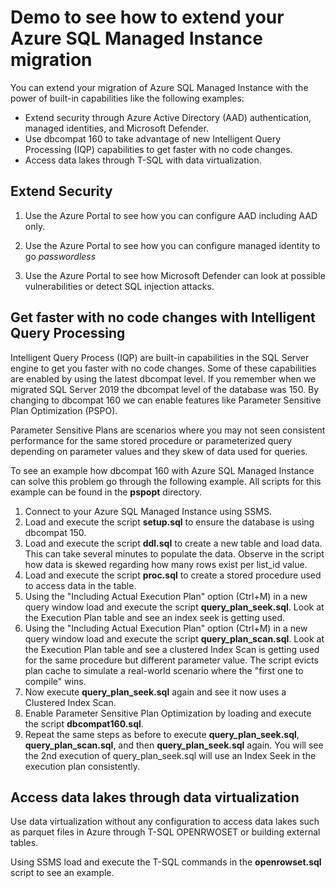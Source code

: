# Demo to see how to extend your Azure SQL Managed Instance migration

You can extend your migration of Azure SQL Managed Instance with the power of built-in capabilities like the following examples:

- Extend security through Azure Active Directory (AAD) authentication, managed identities, and Microsoft Defender.
- Use dbcompat 160 to take advantage of new Intelligent Query Processing (IQP) capabilities to get faster with no code changes.
- Access data lakes through T-SQL with data virtualization.

## Extend Security

1. Use the Azure Portal to see how you can configure AAD including AAD only.

2. Use the Azure Portal to see how you can configure managed identity to go *passwordless*

3. Use the Azure Portal to see how Microsoft Defender can look at possible vulnerabilities or detect SQL injection attacks.

## Get faster with no code changes with Intelligent Query Processing

Intelligent Query Process (IQP) are built-in capabilities in the SQL Server engine to get you faster with no code changes. Some of these capabilities are enabled by using the latest dbcompat level. If you remember when we migrated SQL Server 2019 the dbcompat level of the database was 150. By changing to dbcompat 160 we can enable features like Parameter Sensitive Plan Optimization (PSPO).

Parameter Sensitive Plans are scenarios where you may not seen consistent performance for the same stored procedure or parameterized query depending on parameter values and they skew of data used for queries.

To see an example how dbcompat 160 with Azure SQL Managed Instance can solve this problem go through the following example. All scripts for this example can be found in the **pspopt** directory.

1. Connect to your Azure SQL Managed Instance using SSMS.
1. Load and execute the script **setup.sql** to ensure the database is using dbcompat 150.
1. Load and execute the script **ddl.sql** to create a new table and load data. This can take several minutes to populate the data. Observe in the script how data is skewed regarding how many rows exist per list_id value.
1. Load and execute the script **proc.sql** to create a stored procedure used to access data in the table.
1. Using the "Including Actual Execution Plan" option (Ctrl+M) in a new query window load and execute the script **query_plan_seek.sql**. Look at the Execution Plan table and see an index seek is getting used.
1. Using the "Including Actual Execution Plan" option (Ctrl+M) in a new query window load and execute the script **query_plan_scan.sql**. Look at the Execution Plan table and see a clustered Index Scan is getting used for the same procedure but different parameter value. The script evicts plan cache to simulate a real-world scenario where the "first one to compile" wins.
1. Now execute **query_plan_seek.sql** again and see it now uses a Clustered Index Scan.
1. Enable Parameter Sensitive Plan Optimization by loading and execute the script **dbcompat160.sql**.
1. Repeat the same steps as before to execute **query_plan_seek.sql**, **query_plan_scan.sql**, and then **query_plan_seek.sql** again. You will see the 2nd execution of query_plan_seek.sql will use an Index Seek in the execution plan consistently.

## Access data lakes through data virtualization

Use data virtualization without any configuration to access data lakes such as parquet files in Azure through T-SQL OPENRWOSET or building external tables.

Using SSMS load and execute the T-SQL commands in the **openrowset.sql** script to see an example.